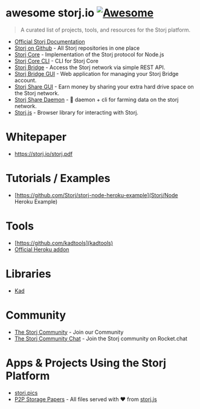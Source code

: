# awesome storj.io [![Awesome](https://cdn.rawgit.com/sindresorhus/awesome/d7305f38d29fed78fa85652e3a63e154dd8e8829/media/badge.svg)](https://github.com/sindresorhus/awesome) 

> A curated list of projects, tools, and resources for the Storj platform. 

- [Official Storj Documentation](https://docs.storj.io/docs)
- [Storj on Github](https://github.com/storj) - All Storj repositories in one place
- [Storj Core](https://github.com/Storj/core) - Implementation of the Storj protocol for Node.js
- [Storj Core CLI](https://github.com/Storj/core-cli) - CLI for Storj Core
- [Storj Bridge](https://github.com/Storj/bridge) - Access the Storj network via simple REST API.
- [Storj Bridge GUI](https://github.com/Storj/bridge-gui) - Web application for managing your Storj Bridge account.
- [Storj Share GUI](https://github.com/Storj/storjshare-gui) - Earn money by sharing your extra hard drive space on the Storj network.
- [Storj Share Daemon](https://github.com/storj/storjshare-daemon) - :imp: daemon + cli for farming data on the storj network. 
- [Storj.js](https://github.com/Storj/storj.js) - Browser library for interacting with Storj.  
 
# Whitepaper
- https://storj.io/storj.pdf

# Tutorials / Examples 
- [https://github.com/Storj/storj-node-heroku-example](Storj/Node Heroku Example)

# Tools
- [https://github.com/kadtools](kadtools)
- [Official Heroku addon](https://elements.heroku.com/addons/storj)

# Libraries
- [Kad](https://github.com/kadtools/kad)

# Community
- [The Storj Community](https://storj.io/community.html) - Join our Community
- [The Storj Community Chat](https://community.storj.io/) - Join the Storj community on Rocket.chat

# Apps & Projects Using the Storj Platform
- [storj.pics](storj.pics)
- [P2P Storage Papers](http://hub.prestwi.ch/) - All files served with ❤️ from [storj.js](https://github.com/Storj/storj.js)
